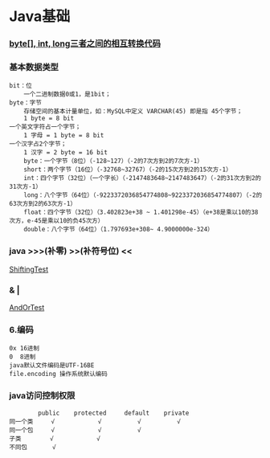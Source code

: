 # Java基础
### [byte[], int, long三者之间的相互转换代码](https://gitee.com/zjt_hans/hello-java/JavaSE/src/test/java/test/org/example/java/base/LongIntegerBytesConvertor.java)

### 基本数据类型
```
bit：位 
	一个二进制数据0或1，是1bit；
byte：字节
    存储空间的基本计量单位，如：MySQL中定义 VARCHAR(45) 即是指 45个字节；
    1 byte = 8 bit
一个英文字符占一个字节；
    1 字母 = 1 byte = 8 bit
一个汉字占2个字节；
    1 汉字 = 2 byte = 16 bit
	byte：一个字节（8位）（-128~127）（-2的7次方到2的7次方-1）
	short：两个字节（16位）（-32768~32767）（-2的15次方到2的15次方-1）
	int：四个字节（32位）（一个字长）（-2147483648~2147483647）（-2的31次方到2的31次方-1）
	long：八个字节（64位）（-9223372036854774808~9223372036854774807）（-2的63次方到2的63次方-1）
	float：四个字节（32位）（3.402823e+38 ~ 1.401298e-45）（e+38是乘以10的38次方，e-45是乘以10的负45次方）
	double：八个字节（64位）（1.797693e+308~ 4.9000000e-324）
```

### java >>>(补零) >>(补符号位) <<
[ShiftingTest](https://gitee.com/zjt_hans/hello-java/JavaSE/src/test/java/test/org/example/java/ShiftingTest.java)

### & |
[AndOrTest](https://gitee.com/zjt_hans/hello-java/JavaSE/src/main/java/test/test/org/example/java/AndOrTest.java)

### 6.编码
    0x 16进制
    0  8进制
    java默认文件编码是UTF-16BE
    file.encoding 操作系统默认编码


### java访问控制权限
```
        public    protected     default    private
同一个类     √            √          √          √
同一个包     √            √          √
子类        √            √
不同包       √
```